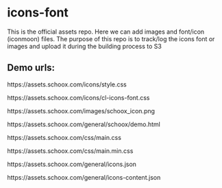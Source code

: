 # icons-font

This is the official assets repo. Here we can add images and font/icon (iconmoon) files. The purpose of this repo is to track/log the icons font or images and upload it during the building process to S3

Demo urls: 
-------------

<p>https://assets.schoox.com/icons/style.css</p>
<p>https://assets.schoox.com/icons/cl-icons-font.css</p>
<p>https://assets.schoox.com/images/schoox_icon.png</p>
<p>https://assets.schoox.com/general/schoox/demo.html</p>
<p>https://assets.schoox.com/css/main.css</p>
<p>https://assets.schoox.com/css/main.min.css</p>
<p>https://assets.schoox.com/general/icons.json</p>
<p>https://assets.schoox.com/general/icons-content.json</p>
